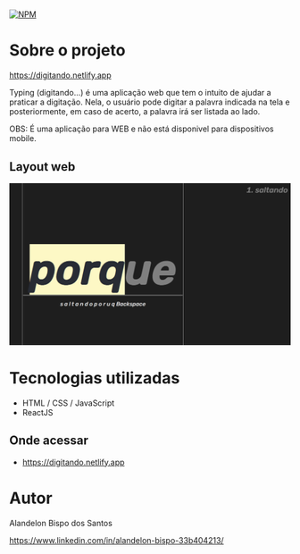 #  
[![NPM](https://img.shields.io/npm/l/react)](https://github.com/AlanBispo/typing/blob/main/LICENSE) 

# Sobre o projeto

https://digitando.netlify.app

Typing (digitando...) é uma aplicação web que tem o intuito de ajudar a praticar a digitação.
Nela, o usuário pode digitar a palavra indicada na tela e posteriormente, em caso de acerto, a palavra irá ser listada ao lado.

OBS: É uma aplicação para WEB e não está disponivel para dispositivos mobile.

## Layout web
![Web 1](https://github.com/AlanBispo/assets/blob/main/typing/typing.png)

# Tecnologias utilizadas
- HTML / CSS / JavaScript
- ReactJS

## Onde acessar
- https://digitando.netlify.app

# Autor

Alandelon Bispo dos Santos

https://www.linkedin.com/in/alandelon-bispo-33b404213/
